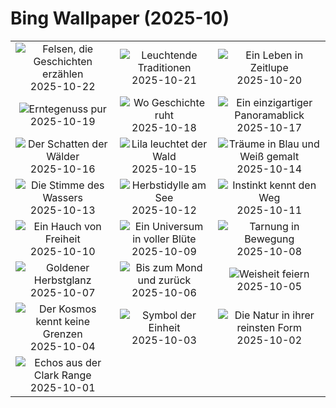 # Bing Wallpaper (2025-10)

|  |  |  |
|:---:|:---:|:---:|
| ![](https://www.bing.com/th?id=OHR.BulgariaRocks_DE-DE9798723831_400x240.jpg "Felsen, die Geschichten erzählen") 2025-10-22 | ![](https://www.bing.com/th?id=OHR.DiyaDiwali_DE-DE6203970797_400x240.jpg "Leuchtende Traditionen") 2025-10-21 | ![](https://www.bing.com/th?id=OHR.HoffmansSloth_DE-DE8974751665_400x240.jpg "Ein Leben in Zeitlupe") 2025-10-20 |
| ![](https://www.bing.com/th?id=OHR.AppleHarvest_DE-DE2705439483_400x240.jpg "Erntegenuss pur") 2025-10-19 | ![](https://www.bing.com/th?id=OHR.SilburyHill_DE-DE8918422000_400x240.jpg "Wo Geschichte ruht") 2025-10-18 | ![](https://www.bing.com/th?id=OHR.MettlachAutumn_DE-DE9026182741_400x240.jpg "Ein einzigartiger Panoramablick") 2025-10-17 |
| ![](https://www.bing.com/th?id=OHR.SiberianLynx_DE-DE4192979708_400x240.jpg "Der Schatten der Wälder") 2025-10-16 | ![](https://www.bing.com/th?id=OHR.AmethystLaccaria_DE-DE4085236718_400x240.jpg "Lila leuchtet der Wald") 2025-10-15 | ![](https://www.bing.com/th?id=OHR.OiaSantorini_DE-DE3882296731_400x240.jpg "Träume in Blau und Weiß gemalt") 2025-10-14 |
| ![](https://www.bing.com/th?id=OHR.HinterseeWaterfall_DE-DE9807935907_400x240.jpg "Die Stimme des Wassers") 2025-10-13 | ![](https://www.bing.com/th?id=OHR.SaranacLake_DE-DE3608042378_400x240.jpg "Herbstidylle am See") 2025-10-12 | ![](https://www.bing.com/th?id=OHR.WoodDuckHen_DE-DE3532721036_400x240.jpg "Instinkt kennt den Weg") 2025-10-11 |
| ![](https://www.bing.com/th?id=OHR.MonurikiFiji_DE-DE3464420542_400x240.jpg "Ein Hauch von Freiheit") 2025-10-10 | ![](https://www.bing.com/th?id=OHR.WebbPillars_DE-DE3382075540_400x240.jpg "Ein Universum in voller Blüte") 2025-10-09 | ![](https://www.bing.com/th?id=OHR.OctopusCyanea_DE-DE3244013803_400x240.jpg "Tarnung in Bewegung") 2025-10-08 |
| ![](https://www.bing.com/th?id=OHR.RidgwayAspens_DE-DE7371815159_400x240.jpg "Goldener Herbstglanz") 2025-10-07 | ![](https://www.bing.com/th?id=OHR.AnshunBridge_DE-DE2900249010_400x240.jpg "Bis zum Mond und zurück") 2025-10-06 | ![](https://www.bing.com/th?id=OHR.TeacherOwl_DE-DE2816959094_400x240.jpg "Weisheit feiern") 2025-10-05 |
| ![](https://www.bing.com/th?id=OHR.DragonEndeavour_DE-DE7375931305_400x240.jpg "Der Kosmos kennt keine Grenzen") 2025-10-04 | ![](https://www.bing.com/th?id=OHR.BrandenburgGate_DE-DE4138430516_400x240.jpg "Symbol der Einheit") 2025-10-03 | ![](https://www.bing.com/th?id=OHR.OxbowBend_DE-DE1318690148_400x240.jpg "Die Natur in ihrer reinsten Form") 2025-10-02 |
| ![](https://www.bing.com/th?id=OHR.YosemiteClark_DE-DE1037605908_400x240.jpg "Echos aus der Clark Range") 2025-10-01 |  |  |
